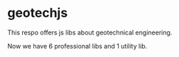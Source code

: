 # geotechjs

This respo offers js libs about geotechnical engineering.

Now we have 6 professional libs and 1 utility lib.

